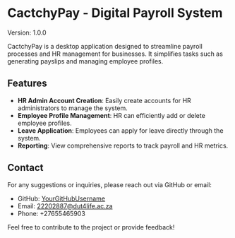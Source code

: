 # CactchyPay - Digital Payroll System

Version: 1.0.0

CactchyPay is a desktop application designed to streamline payroll processes and HR management for businesses. It simplifies tasks such as generating payslips and managing employee profiles.

## Features

- **HR Admin Account Creation**: Easily create accounts for HR administrators to manage the system.
- **Employee Profile Management**: HR can efficiently add or delete employee profiles.
- **Leave Application**: Employees can apply for leave directly through the system.
- **Reporting**: View comprehensive reports to track payroll and HR metrics.

## Contact

For any suggestions or inquiries, please reach out via GitHub or email:

- GitHub: [YourGitHubUsername](https://github.com/msizishangase)
- Email: 22202887@dut4life.ac.za
- Phone: +27655465903

Feel free to contribute to the project or provide feedback!
